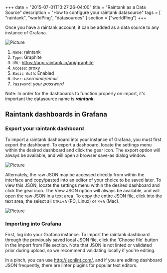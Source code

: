 +++
date = "2015-07-01T13:27:26-04:00"
title = "Raintank as a Data Source"
description = "How to configure your raintank datasource"
tags = [ "raintank", "worldPing", "datasources" ]
section = ["worldPing"]
+++

Once you have a raintank account, it can be added as a data source to any instance of Grafana. 

![Picture](/img/docs/raintank-datasource.png)

1. `Name`: raintank
1. `Type`: Graphite
1. `URL`: https://app.raintank.io/api/graphite
1. `Access`: proxy
1. `Basic Auth`: Enabled
1. `User`: *username/email*
1. `Password`: *your password*

Note: In order for the dashboards to function properly on import, it's important the datasource name is ***raintank***.

## Raintank dashboards in Grafana

### Export your raintank dashboard

To import a raintank dashboard into your instance of Grafana, you must first export the dashboard. To export a dashboard, locate the settings menu within the desired dashboard and click the gear icon. The export option will always be available, and will open a browser save-as dialog window. 

![Picture](/img/docs/export.gif)

Alternately, the raw JSON may be accessed directly from within the interface and copy/pasted into an editor of your choice to be saved later. To view this JSON, locate the settings menu within the desired dashboard and click the gear icon. The View JSON option will always be available, and will open the raw JSON in a text area. To copy the entire JSON file, click into the text area, the select all `CTRL`+`A` (PC, Linux) or `⌘`+`A` (Mac).

![Picture](/img/docs/export-2.gif)

### Importing into Grafana

First, log into your Grafana instance. To import the raintank dashboard through the previously saved local JSON file, click the 'Choose file' button in the Import from File section. Note that JSON is not linted or validated prior during upload, so we recommend validating locally if you're editing. 

In a pinch, you can use http://jsonlint.com/, and if you are editing dashboard JSON frequently, there are linter plugins for popular text editors.

